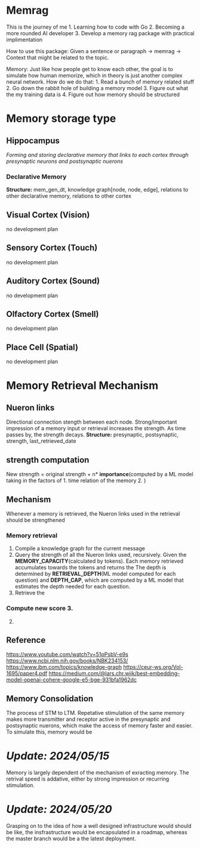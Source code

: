 # Memrag
This is the journey of me 1. Learning how to code with Go 2. Becoming a more rounded AI developer 3. Develop a memory rag package with practical implimentation

How to use this package:
Given a sentence or paragraph -> memrag -> Context that might be related to the topic.

Memory: Just like how people get to know each other, the goal is to simulate how human memorize, which in theory is just another complex neural network.
How do we do that: 1. Read a bunch of memory related stuff 2. Go down the rabbit hole of building a memory model 3. Figure out what the my training data is 4. Figure out how memory should be structured

# Memory storage type
## Hippocampus
*Forming and storing declarative memory that links to each cortex through presynaptic neurons and postsynaptic nuerons*
### Declarative Memory
**Structure:**
mem_gen_dt, knowledge graph[node, node, edge], relations to other declarative memory, relations to other cortex
## Visual Cortex (Vision)
no development plan
## Sensory Cortex (Touch)
no development plan
## Auditory Cortex (Sound)
no development plan
## Olfactory Cortex (Smell)
no development plan
## Place Cell (Spatial)
no development plan

# Memory Retrieval Mechanism  
## Nueron links
Directional connection stength between each node. Strong/important impression of a memory input or retrieval increases the strength. As time passes by, the strength decays.
**Structure:**
presynaptic, postsynaptic, strength, last_retrieved_date
## strength computation
New strength = original strength + n* **importance**(computed by a ML model taking in the factors of 1. time relation of the memory 2. )
## Mechanism
Whenever a memory is retrieved, the Nueron links used in the retrieval should be strengthened
### Memory retrieval
1. Compile a knowledge graph for the current message
2. Query the strength of all the Nueron links used, recursively. Given the **MEMORY_CAPACITY**(calculated by tokens). Each memory retrieved accumulates towards the tokens and returns the The depth is determined by **RETRIEVAL_DEPTH**(ML model computed for each question) and **DEPTH_CAP**, which are computed by a ML model that estimates the depth needed for each question.
3. Retrieve the 
### Compute new score 3. 
2. 

## Reference
https://www.youtube.com/watch?v=51pPsbV-e9s
https://www.ncbi.nlm.nih.gov/books/NBK234153/
https://www.ibm.com/topics/knowledge-graph
https://ceur-ws.org/Vol-1695/paper4.pdf
https://medium.com/@lars.chr.wiik/best-embedding-model-openai-cohere-google-e5-bge-931bfa1962dc

## Memory Consolidation
The process of STM to LTM. Repetative stimulation of the same memory makes more transmitter and receptor active in the presynaptic and postsynaptic nuerons, which make the access of memory faster and easier.
To simulate this, memory would be

# ***Update: 2024/05/15***
Memory is largely dependent of the mechanism of exracting memory. The retrival speed is addative, either by strong impression or recurring stimulation.

# ***Update: 2024/05/20***
Grasping on to the idea of how a well designed infrastructure would should be like, the insfrastructure would be encapsulated in a roadmap, whereas the master branch would be a the latest deployment.

